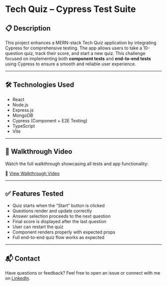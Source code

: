 # Tech Quiz – Cypress Test Suite

## 📋 Description

This project enhances a MERN-stack Tech Quiz application by integrating Cypress for comprehensive testing. The app allows users to take a 10-question quiz, track their score, and start a new quiz. This challenge focused on implementing both **component tests** and **end-to-end tests** using Cypress to ensure a smooth and reliable user experience.

---

## 🛠 Technologies Used

- React
- Node.js
- Express.js
- MongoDB
- Cypress (Component + E2E Testing)
- TypeScript
- Vite

---

## 🎥 Walkthrough Video

Watch the full walkthrough showcasing all tests and app functionality:

🔗 [View Walkthrough Video](https://drive.google.com/file/d/17P7RBV3OkOM7o26oCM_VacRKXoz5Gn6F/view)

---

## ✅ Features Tested

- Quiz starts when the “Start” button is clicked
- Questions render and update correctly
- Answer selection proceeds to the next question
- Final score is displayed after the last question
- User can restart the quiz
- Component renders properly with expected props
- Full end-to-end quiz flow works as expected

---

## 📬 Contact

Have questions or feedback? Feel free to open an issue or connect with me on [LinkedIn](https://www.linkedin.com/in/kendrick-wilkerson-725601166/).